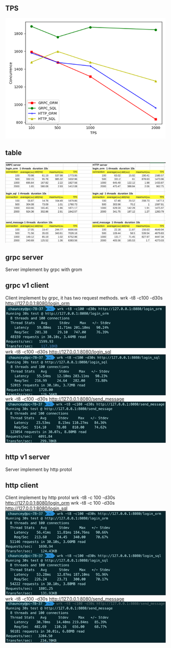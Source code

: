 ## TPS 
![avatar](https://github.com/Primzahlen/webStackProject/blob/master/benchmark/myplot.jpg)
## table
![avatar](https://github.com/Primzahlen/webStackProject/blob/master/benchmark/table.jpg)
## grpc server
Server implement by grpc with grom
## grpc v1 client
Client implement by grpc, it has two request methods.
wrk -t8 -c100 -d30s http://127.0.0.1:8080/login_orm
![avatar](https://github.com/Primzahlen/webStackProject/blob/master/benchmark/p3.png)
wrk -t8 -c100 -d30s http://127.0.0.1:8080/login_sql
![avatar](https://github.com/Primzahlen/webStackProject/blob/master/benchmark/p4.png)
wrk -t8 -c100 -d30s http://127.0.0.1:8080/send_message
![avatar](https://github.com/Primzahlen/webStackProject/blob/master/benchmark/p5.png)
## http v1 server
Server implement by http protol
## http client
Client implement by http protol
wrk -t8 -c 100 -d30s http://127.0.0.1:8080/login_orm
wrk -t8 -c 100 -d30s http://127.0.0.1:8080/login_sql
![avatar](https://github.com/Primzahlen/webStackProject/blob/master/benchmark/p1.png)
wrk -t8 -c100 -d30s http://127.0.0.1:8080/send_message
![avatar](https://github.com/Primzahlen/webStackProject/blob/master/benchmark/p2.png)
